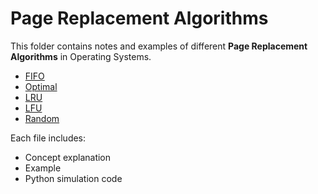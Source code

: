 # Page Replacement Algorithms  

This folder contains notes and examples of different **Page Replacement Algorithms** in Operating Systems.  

- [FIFO](FIFO)  
- [Optimal](OPTIMAL)  
- [LRU](LRU)  
- [LFU](LFU)  
- [Random](RANDOM)  

Each file includes:  
- Concept explanation  
- Example  
- Python simulation code  
